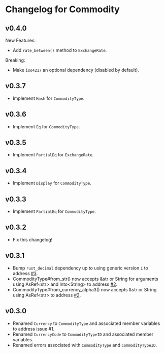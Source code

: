 # Changelog for Commodity

## v0.4.0

New Features:

+ Add `rate_between()` method to `ExchangeRate`.

Breaking:

+ Make `iso4217` an optional dependency (disabled by default).

## v0.3.7

+ Implement `Hash` for `CommodityType`.

## v0.3.6

+ Implement `Eq` for `CommodityType`.

## v0.3.5

+ Implement `PartialEq` for `ExchangeRate`.

## v0.3.4

+ Implement `Display` for `CommodityType`.

## v0.3.3

+ Implement `PartialEq` for `CommodityType`.

## v0.3.2

+ Fix this changelog!

## v0.3.1

+ Bump `rust_decimal` dependency up to using generic version `1` to address [#3](https://github.com/kellpossible/commodity/issues/3).
+ CommodityType#from_str() now accepts &str or String for arguments using AsRef\<str\> and Into\<String\> to address [#2](https://github.com/kellpossible/commodity/issues/2).
+ CommodityType#from_currency_alpha3() now accepts &str or String using AsRef\<str\> to address [#2](https://github.com/kellpossible/commodity/issues/2).

## v0.3.0

+ Renamed `Currency` to `CommodityType` and associated member variables to address issue #1.
+ Renamed `CurrencyCode` to `CommodityTypeID` and associated member variables.
+ Renamed errors associated with `CommodityType` and `CommodityTypeID`.
